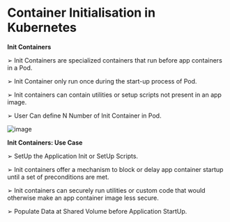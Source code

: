 # Container Initialisation in Kubernetes

**Init Containers**

➢ Init Containers are specialized containers that run before app containers in a Pod.

➢ Init Container only run once during the start-up process of Pod.

➢ Init containers can contain utilities or setup scripts not present in an app image.

➢ User Can define N Number of Init Container in Pod.

![image](https://github.com/user-attachments/assets/6620dc04-36c0-4025-b62e-d665310d45e6)

**Init Containers: Use Case**

➢ SetUp the Application Init or SetUp Scripts.

➢ Init containers offer a mechanism to block or delay app container startup until a set of preconditions are met.

➢ Init containers can securely run utilities or custom code that would otherwise make an app container image less secure.

➢ Populate Data at Shared Volume before Application StartUp.
